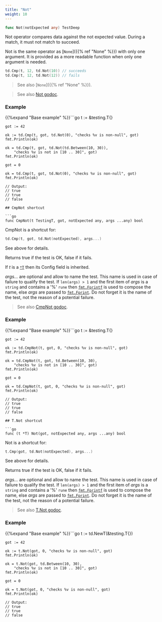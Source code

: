 ```yaml
---
title: "Not"
weight: 10
---
```


```go
func Not(notExpected any) TestDeep
```

Not operator compares data against the not expected value. During a
match, it must not match to succeed.

Not is the same operator as [`None`]({{% ref "None" %}}) with only one argument. It is
provided as a more readable function when only one argument is
needed.

```go
td.Cmp(t, 12, td.Not(10)) // succeeds
td.Cmp(t, 12, td.Not(12)) // fails
```

> See also [`None`]({{% ref "None" %}}).


> See also [<i class='fas fa-book'></i> Not godoc](https://pkg.go.dev/github.com/maxatome/go-testdeep/td#Not).

### Example

{{%expand "Base example" %}}```go
	t := &testing.T{}

	got := 42

	ok := td.Cmp(t, got, td.Not(0), "checks %v is non-null", got)
	fmt.Println(ok)

	ok = td.Cmp(t, got, td.Not(td.Between(10, 30)),
		"checks %v is not in [10 .. 30]", got)
	fmt.Println(ok)

	got = 0

	ok = td.Cmp(t, got, td.Not(0), "checks %v is non-null", got)
	fmt.Println(ok)

	// Output:
	// true
	// true
	// false

```{{% /expand%}}
## CmpNot shortcut

```go
func CmpNot(t TestingT, got, notExpected any, args ...any) bool
```

CmpNot is a shortcut for:

```go
td.Cmp(t, got, td.Not(notExpected), args...)
```

See above for details.

Returns true if the test is OK, false if it fails.

If *t* is a [`*T`](https://pkg.go.dev/github.com/maxatome/go-testdeep/td#T) then its Config field is inherited.

*args...* are optional and allow to name the test. This name is
used in case of failure to qualify the test. If `len(args) > 1` and
the first item of *args* is a `string` and contains a '%' `rune` then
[`fmt.Fprintf`](https://pkg.go.dev/fmt#Fprintf) is used to compose the name, else *args* are passed to
[`fmt.Fprint`](https://pkg.go.dev/fmt#Fprint). Do not forget it is the name of the test, not the
reason of a potential failure.


> See also [<i class='fas fa-book'></i> CmpNot godoc](https://pkg.go.dev/github.com/maxatome/go-testdeep/td#CmpNot).

### Example

{{%expand "Base example" %}}```go
	t := &testing.T{}

	got := 42

	ok := td.CmpNot(t, got, 0, "checks %v is non-null", got)
	fmt.Println(ok)

	ok = td.CmpNot(t, got, td.Between(10, 30),
		"checks %v is not in [10 .. 30]", got)
	fmt.Println(ok)

	got = 0

	ok = td.CmpNot(t, got, 0, "checks %v is non-null", got)
	fmt.Println(ok)

	// Output:
	// true
	// true
	// false

```{{% /expand%}}
## T.Not shortcut

```go
func (t *T) Not(got, notExpected any, args ...any) bool
```

Not is a shortcut for:

```go
t.Cmp(got, td.Not(notExpected), args...)
```

See above for details.

Returns true if the test is OK, false if it fails.

*args...* are optional and allow to name the test. This name is
used in case of failure to qualify the test. If `len(args) > 1` and
the first item of *args* is a `string` and contains a '%' `rune` then
[`fmt.Fprintf`](https://pkg.go.dev/fmt#Fprintf) is used to compose the name, else *args* are passed to
[`fmt.Fprint`](https://pkg.go.dev/fmt#Fprint). Do not forget it is the name of the test, not the
reason of a potential failure.


> See also [<i class='fas fa-book'></i> T.Not godoc](https://pkg.go.dev/github.com/maxatome/go-testdeep/td#T.Not).

### Example

{{%expand "Base example" %}}```go
	t := td.NewT(&testing.T{})

	got := 42

	ok := t.Not(got, 0, "checks %v is non-null", got)
	fmt.Println(ok)

	ok = t.Not(got, td.Between(10, 30),
		"checks %v is not in [10 .. 30]", got)
	fmt.Println(ok)

	got = 0

	ok = t.Not(got, 0, "checks %v is non-null", got)
	fmt.Println(ok)

	// Output:
	// true
	// true
	// false

```{{% /expand%}}
